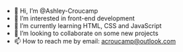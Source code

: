 - 👋 Hi, I’m @Ashley-Croucamp
- 👀 I’m interested in front-end development
- 🌱 I’m currently learning HTML, CSS and JavaScript
- 💞️ I’m looking to collaborate on some new projects
- 📫 How to reach me by email: acroucamp@outlook.com

<!---
Ashley-Croucamp/Ashley-Croucamp is a ✨ special ✨ repository because its `README.md` (this file) appears on your GitHub profile.
You can click the Preview link to take a look at your changes.
--->
